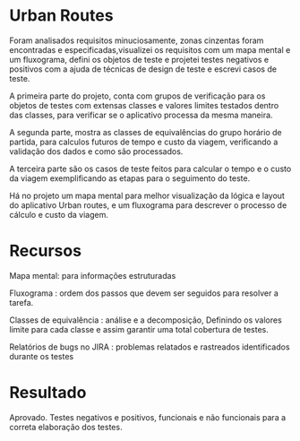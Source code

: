 

# Urban Routes

Foram analisados requisitos minuciosamente, zonas cinzentas foram encontradas e especificadas,visualizei os requisitos com um mapa mental e um fluxograma, defini os objetos de teste e projetei testes negativos e positivos com a ajuda de técnicas de design de teste e escrevi casos de teste.

A primeira parte do projeto, conta com grupos de verificação para os objetos de testes com extensas classes e valores limites testados dentro das classes, para verificar se o aplicativo processa da mesma maneira.

A segunda parte, mostra as classes de equivalências do grupo horário de partida, para calculos futuros de tempo e custo da viagem, verificando a validação dos dados e como são processados.

A terceira parte são os casos de teste feitos para calcular o tempo e o custo da viagem exemplificando as etapas para o seguimento do teste.

Há no projeto um mapa mental para melhor visualização da lógica e layout do aplicativo Urban routes, e um fluxograma para descrever o processo de cálculo e custo da viagem. 

# Recursos
Mapa mental: para informações estruturadas

Fluxograma : ordem dos passos que devem ser seguidos para resolver a tarefa.

Classes de equivalência : análise e a decomposição, Definindo os valores limite para cada classe e assim garantir uma total cobertura de testes.

Relatórios de bugs no JIRA : problemas relatados e rastreados identificados durante os testes

# Resultado
Aprovado.
Testes negativos e positivos, funcionais e não funcionais para a correta elaboração dos testes.







